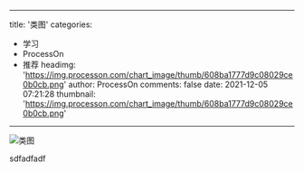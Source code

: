 
---
title: '类图'
categories: 
 - 学习
 - ProcessOn
 - 推荐
headimg: 'https://img.processon.com/chart_image/thumb/608ba1777d9c08029ce0b0cb.png'
author: ProcessOn
comments: false
date: 2021-12-05 07:21:28
thumbnail: 'https://img.processon.com/chart_image/thumb/608ba1777d9c08029ce0b0cb.png'
---

<div>   
<img class="thumb" alt="类图" src="https://img.processon.com/chart_image/thumb/608ba1777d9c08029ce0b0cb.png" referrerpolicy="no-referrer">
<p>sdfadfadf</p>  
</div>
            